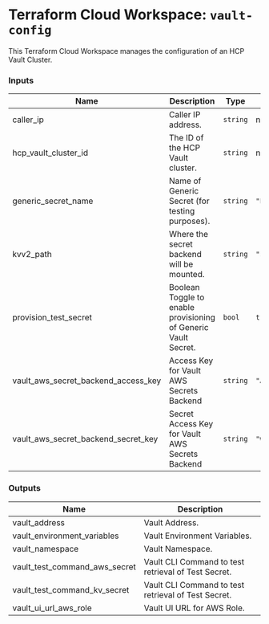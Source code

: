 # Terraform Cloud Workspace: `vault-config`

This Terraform Cloud Workspace manages the configuration of an HCP Vault Cluster.

<!-- BEGIN_TF_DOCS -->
### Inputs

| Name | Description | Type | Default | Required |
|------|-------------|------|---------|:--------:|
| caller_ip | Caller IP address. | `string` | n/a | yes |
| hcp_vault_cluster_id | The ID of the HCP Vault cluster. | `string` | n/a | yes |
| generic_secret_name | Name of Generic Secret (for testing purposes). | `string` | `"EXAMPLESECRET"` | no |
| kvv2_path | Where the secret backend will be mounted. | `string` | `"secret"` | no |
| provision_test_secret | Boolean Toggle to enable provisioning of Generic Vault Secret. | `bool` | `true` | no |
| vault_aws_secret_backend_access_key | Access Key for Vault AWS Secrets Backend | `string` | `"AKIAIOSFODNN7EXAMPLE"` | no |
| vault_aws_secret_backend_secret_key | Secret Access Key for Vault AWS Secrets Backend | `string` | `"wJalrXUtnFEMI/K7MDENG/bPxRfiCYEXAMPLEKEY"` | no |

### Outputs

| Name | Description |
|------|-------------|
| vault_address | Vault Address. |
| vault_environment_variables | Vault Environment Variables. |
| vault_namespace | Vault Namespace. |
| vault_test_command_aws_secret | Vault CLI Command to test retrieval of Test Secret. |
| vault_test_command_kv_secret | Vault CLI Command to test retrieval of Test Secret. |
| vault_ui_url_aws_role | Vault UI URL for AWS Role. |
<!-- END_TF_DOCS -->
